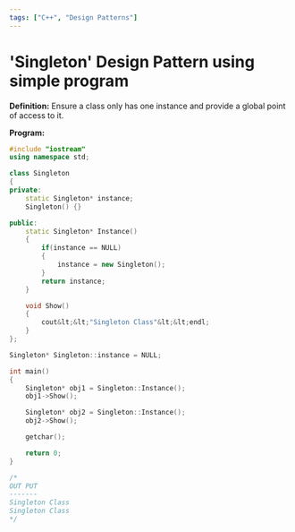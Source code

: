 ```yaml
---
tags: ["C++", "Design Patterns"]
---
```


# 'Singleton' Design Pattern using simple program
<!--markdownlint-disable MD013 MD029 MD036 MD024 MD033 MD040 MD042 MD001 MD051 MD025 MD052-->

**Definition:** Ensure a class only has one instance and provide a global point of access to it.

**Program:**

```cpp
#include "iostream"
using namespace std;

class Singleton
{
private:
    static Singleton* instance;
    Singleton() {}

public:
    static Singleton* Instance()
    {
        if(instance == NULL)
        {
            instance = new Singleton();
        }
        return instance;
    }

    void Show()
    {
        cout&lt;&lt;"Singleton Class"&lt;&lt;endl;
    }
};

Singleton* Singleton::instance = NULL;

int main()
{
    Singleton* obj1 = Singleton::Instance();
    obj1->Show();

    Singleton* obj2 = Singleton::Instance();
    obj2->Show();

    getchar();

    return 0;
}

/*
OUT PUT
-------
Singleton Class
Singleton Class
*/
```
